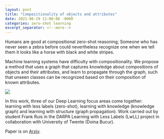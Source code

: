 ```yaml
---
layout: post
title: "Compositionality of objects and attributes"
date: 2021-06-29 11:00:00 -0000
categories: zero-shot learning
excerpt_separator: <!--more-->
---
```


Humans are good at compositional zero-shot reasoning; 
Someone who has never seen a zebra before could nevertheless recognize one when we tell them it looks like a horse with black and white stripes. 

Machine learning systems have difficulty with compositionality. 
We propose a method that uses a graph that captures knowledge about compositions of objects and their attributes, 
and learn to propagate through the graph, such that unseen classes can be 
recognized based on their composition of known attributes. 

<img src="https://gertjanburghouts.github.io/pictures/ProtoProp.jpg">

<!--more-->

In this work, three of our Deep Learning focus areas come together: 
learning with less labels (zero-shot), learning with knowledge (knowledge graph) and learning with structure (graph propagation). 
Work carried out by student Frank Ruis in the DARPA Learning with Less Labels (LwLL) project in collaboration with University of Twente (Doina Bucur). 

Paper is on  <a href="https://arxiv.org/abs/2106.00305">Arxiv</a>.
